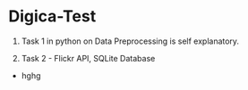 # Digica-Test

1) Task 1 in python on Data Preprocessing is self explanatory.  

2) Task 2 - Flickr API, SQLite Database 

* hghg

